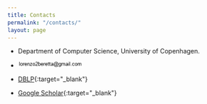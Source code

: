 ```yaml
---
title: Contacts
permalink: "/contacts/"
layout: page
---
```


- Department of Computer Science, University of Copenhagen.
- <img src="figures/email_picture.jpg" align="" width="30%" hspace="0" vspace="0" alt="be balanced" />

- [DBLP](https://dblp.org/pid/34/8239-1.html){:target="_blank"}
- [Google Scholar](https://scholar.google.com/citations?user=iX8ZxJEAAAAJ&hl=en){:target="_blank"}
